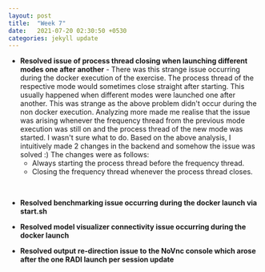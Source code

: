 ```yaml
---
layout: post
title:  "Week 7"
date:   2021-07-20 02:30:50 +0530
categories: jekyll update
---
```


* **Resolved issue of process thread closing when launching different modes one after another** - There was this strange issue occurring during the docker execution of the exercise. The process thread of the respective mode would sometimes close straight after starting. This usually happened when different modes were launched one after another. This was strange as the above problem didn't occur during the non docker execution. Analyzing more made me realise that the issue was arising whenever the frequency thread from the previous mode execution was still on and the process thread of the new mode was started. I wasn't sure what to do. Based on the above analysis, I intuitively made 2 changes in the backend and somehow the issue was solved :) The changes were as follows:
    * Always starting the process thread before the frequency thread.
    * Closing the frequency thread whenever the process thread closes.

<br/>

* **Resolved benchmarking issue occurring during the docker launch via start.sh**

* **Resolved model visualizer connectivity issue occurring during the docker launch**

* **Resolved output re-direction issue to the NoVnc console which arose after the one RADI launch per session update**
